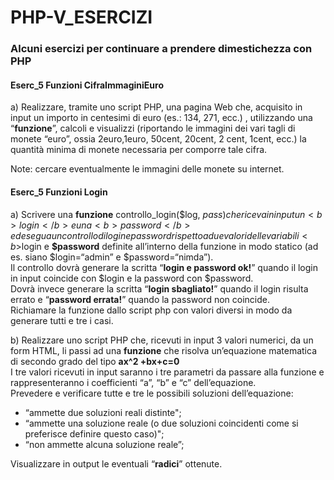 # PHP-V_ESERCIZI
### Alcuni esercizi per continuare a prendere dimestichezza con PHP

#### Eserc_5 Funzioni CifraImmaginiEuro

a) Realizzare, tramite uno script PHP, una pagina Web che, acquisito in input un importo in centesimi di euro (es.: 134, 271, ecc.) , utilizzando una “<b>funzione</b>”, calcoli e visualizzi (riportando le immagini dei vari tagli di monete “euro”, ossia 2euro,1euro, 50cent, 20cent, 2 cent, 1cent, ecc.) la quantità minima di monete necessaria per comporre tale cifra.

Note: cercare eventualmente le immagini delle monete su internet.

#### Eserc_5 Funzioni Login

a) Scrivere una <b>funzione</b> controllo_login($log, $pass) che riceva in input un <b>login</b> e una <b>password</b> ed esegua un controllo di login e password rispetto a due valori delle variabili <b>$login</b> e <b>$password</b> definite all’interno della funzione in modo statico (ad es. siano $login=“admin” e $password=“nimda”).
<br>Il controllo dovrà generare la scritta “<b>login e password ok!</b>” quando il login in input coincide con $login e la password con $password. 
<br>Dovrà invece generare la scritta “<b>login sbagliato!</b>” quando il login risulta errato e “<b>password errata!</b>” quando la password non coincide. 
<br>Richiamare la funzione dallo script php con valori diversi in modo da generare tutti e tre i casi.

b) Realizzare uno script PHP che, ricevuti in input 3 valori numerici, da un form HTML, li passi ad una <b>funzione</b> che risolva un’equazione matematica di secondo grado del tipo <b>ax^2 +bx+c=0</b>
<br>I tre valori ricevuti in input saranno i tre parametri da passare alla funzione e rappresenteranno i coefficienti “a”, “b” e “c” dell’equazione.
<br>Prevedere e verificare tutte e tre le possibili soluzioni dell’equazione:
- “ammette due soluzioni reali distinte";
- “ammette una soluzione reale (o due soluzioni coincidenti come si preferisce definire questo caso)";
- “non ammette alcuna soluzione reale”;

Visualizzare in output le eventuali “<b>radici</b>” ottenute.
